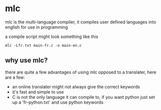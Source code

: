 # mlc
mlc is the multi-language compiler, it compiles user defined languages into english for use in programming

a compile script might look something like this
```
mlc -Lfr.txt main-fr.c -o main-en.c
```

## why use mlc?
there are quite a few advantages of using mlc opposed to a translater, here are a few:

- an online translater might not always give the correct keywords
- it's fast and simple to use
- C is not the only language it can compile to, if you want python just set up a 'fr-python.txt' and use python keywords
